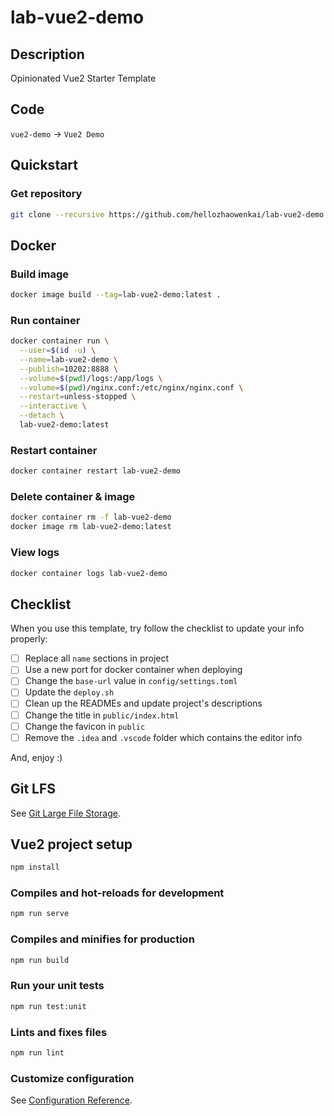 # lab-vue2-demo

## Description

Opinionated Vue2 Starter Template

## Code

`vue2-demo` -> `Vue2 Demo`

## Quickstart

### Get repository

```bash
git clone --recursive https://github.com/hellozhaowenkai/lab-vue2-demo.git
```

## Docker

### Build image

```bash
docker image build --tag=lab-vue2-demo:latest .
```

### Run container

```bash
docker container run \
  --user=$(id -u) \
  --name=lab-vue2-demo \
  --publish=10202:8888 \
  --volume=$(pwd)/logs:/app/logs \
  --volume=$(pwd)/nginx.conf:/etc/nginx/nginx.conf \
  --restart=unless-stopped \
  --interactive \
  --detach \
  lab-vue2-demo:latest
```

### Restart container

```bash
docker container restart lab-vue2-demo
```

### Delete container & image

```bash
docker container rm -f lab-vue2-demo
docker image rm lab-vue2-demo:latest
```

### View logs

```bash
docker container logs lab-vue2-demo
```

## Checklist

When you use this template, try follow the checklist to update your info properly:

- [ ] Replace all `name` sections in project
- [ ] Use a new port for docker container when deploying
- [ ] Change the `base-url` value in `config/settings.toml`
- [ ] Update the `deploy.sh`
- [ ] Clean up the READMEs and update project's descriptions
- [ ] Change the title in `public/index.html`
- [ ] Change the favicon in `public`
- [ ] Remove the `.idea` and `.vscode` folder which contains the editor info

And, enjoy :)

## Git LFS

See [Git Large File Storage](https://git-lfs.github.com/).

## Vue2 project setup

```bash
npm install
```

### Compiles and hot-reloads for development

```bash
npm run serve
```

### Compiles and minifies for production

```bash
npm run build
```

### Run your unit tests

```bash
npm run test:unit
```

### Lints and fixes files

```bash
npm run lint
```

### Customize configuration

See [Configuration Reference](https://cli.vuejs.org/config/).
